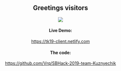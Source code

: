 <div align="center">
 <h2>Greetings visitors</h2>
</div>
<p align="center">
  <img src="https://sbhack19-prod.s3.eu-central-1.amazonaws.com/public-resources/team-logo.gif">
</p>
<div align="center">
  <h4>Live Demo:</h4>
  <a href="https://tk19-client.netlify.com/" target="_blank">https://tk19-client.netlify.com</a>
</div>
<div align="center">
  <h4>The code:</h4>
  <a href="https://github.com/Vrq/SBHack-2019-team-Kuznyechik" target="_blank">https://github.com/Vrq/SBHack-2019-team-Kuznyechik</a>
</div>

